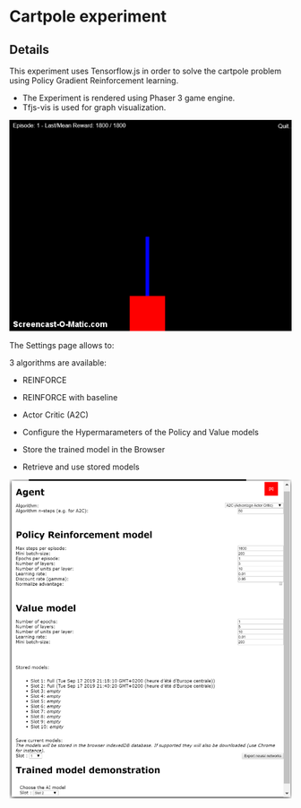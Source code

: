 # Cartpole experiment

## Details

This experiment uses Tensorflow.js in order to solve the cartpole problem using Policy Gradient Reinforcement learning.
* The Experiment is rendered using Phaser 3 game engine.
* Tfjs-vis is used for graph visualization.

![Alt text](data/cartpole_trained.gif?raw=true "trainedmodel")

The Settings page allows to:

3 algorithms are available:
  * REINFORCE
  * REINFORCE with baseline
  * Actor Critic (A2C)

 * Configure the Hypermarameters of the Policy and Value models
 * Store the trained model in the Browser
 * Retrieve and use stored models

![Alt text](data/cartpole_settings.png?raw=true "settings")